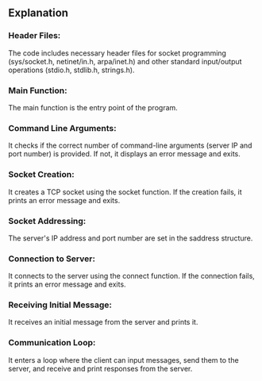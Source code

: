 ## Explanation

### Header Files:

The code includes necessary header files for socket programming (sys/socket.h, netinet/in.h, arpa/inet.h) and other standard input/output operations (stdio.h, stdlib.h, strings.h).

### Main Function:

The main function is the entry point of the program.

### Command Line Arguments:

It checks if the correct number of command-line arguments (server IP and port number) is provided. If not, it displays an error message and exits.

### Socket Creation:

It creates a TCP socket using the socket function. If the creation fails, it prints an error message and exits.

### Socket Addressing:

The server's IP address and port number are set in the saddress structure.

### Connection to Server:

It connects to the server using the connect function. If the connection fails, it prints an error message and exits.

### Receiving Initial Message:

It receives an initial message from the server and prints it.

### Communication Loop:

It enters a loop where the client can input messages, send them to the server, and receive and print responses from the server.

